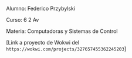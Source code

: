 Alumno: Federico Przybylski

Curso: 6 2 Av

Materia: Computadoras y Sistemas de Control

[Link a proyecto de Wokwi del `https://wokwi.com/projects/327657455362245203`]
